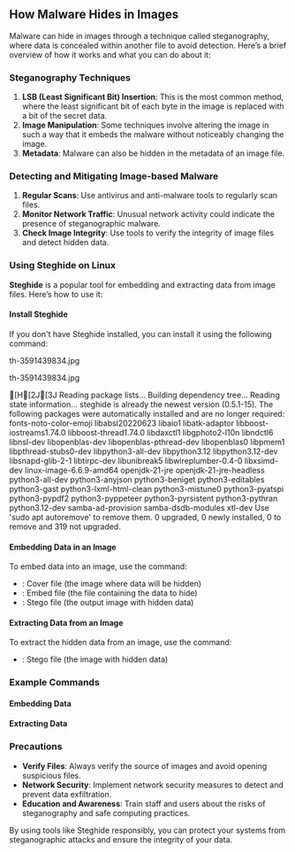 ## How Malware Hides in Images

Malware can hide in images through a technique called steganography, where data is concealed within another file to avoid detection. Here’s a brief overview of how it works and what you can do about it:

### Steganography Techniques

1. **LSB (Least Significant Bit) Insertion**: This is the most common method, where the least significant bit of each byte in the image is replaced with a bit of the secret data. 
2. **Image Manipulation**: Some techniques involve altering the image in such a way that it embeds the malware without noticeably changing the image.
3. **Metadata**: Malware can also be hidden in the metadata of an image file.

### Detecting and Mitigating Image-based Malware

1. **Regular Scans**: Use antivirus and anti-malware tools to regularly scan files.
2. **Monitor Network Traffic**: Unusual network activity could indicate the presence of steganographic malware.
3. **Check Image Integrity**: Use tools to verify the integrity of image files and detect hidden data.

### Using Steghide on Linux

**Steghide** is a popular tool for embedding and extracting data from image files. Here’s how to use it:

#### Install Steghide

If you don't have Steghide installed, you can install it using the following command:

th-3591439834.jpg

th-3591439834.jpg

[H[2J[3J
Reading package lists...
Building dependency tree...
Reading state information...
steghide is already the newest version (0.5.1-15).
The following packages were automatically installed and are no longer required:
  fonts-noto-color-emoji libabsl20220623 libaio1 libatk-adaptor
  libboost-iostreams1.74.0 libboost-thread1.74.0 libdaxctl1 libgphoto2-l10n
  libndctl6 libnsl-dev libopenblas-dev libopenblas-pthread-dev libopenblas0
  libpmem1 libpthread-stubs0-dev libpython3-all-dev libpython3.12
  libpython3.12-dev libsnapd-glib-2-1 libtirpc-dev libunibreak5
  libwireplumber-0.4-0 libxsimd-dev linux-image-6.6.9-amd64 openjdk-21-jre
  openjdk-21-jre-headless python3-all-dev python3-anyjson python3-beniget
  python3-editables python3-gast python3-lxml-html-clean python3-mistune0
  python3-pyatspi python3-pypdf2 python3-pyppeteer python3-pyrsistent
  python3-pythran python3.12-dev samba-ad-provision samba-dsdb-modules xtl-dev
Use 'sudo apt autoremove' to remove them.
0 upgraded, 0 newly installed, 0 to remove and 319 not upgraded.

#### Embedding Data in an Image

To embed data into an image, use the  command:



- : Cover file (the image where data will be hidden)
- : Embed file (the file containing the data to hide)
- : Stego file (the output image with hidden data)

#### Extracting Data from an Image

To extract the hidden data from an image, use the  command:



- : Stego file (the image with hidden data)

### Example Commands

#### Embedding Data



#### Extracting Data



### Precautions

- **Verify Files**: Always verify the source of images and avoid opening suspicious files.
- **Network Security**: Implement network security measures to detect and prevent data exfiltration.
- **Education and Awareness**: Train staff and users about the risks of steganography and safe computing practices.

By using tools like Steghide responsibly, you can protect your systems from steganographic attacks and ensure the integrity of your data.